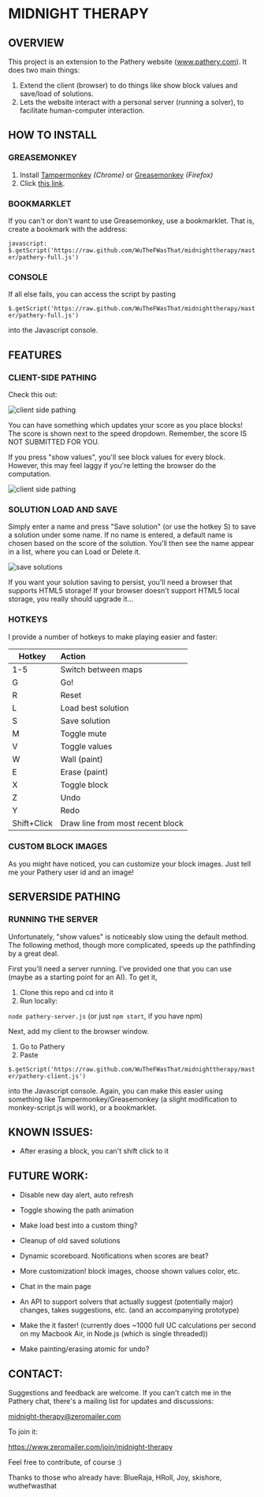 # MIDNIGHT THERAPY #

<!--
## TABLE OF CONTENTS ##
* [OVERVIEW]
* [FEATURES]
* [INSTRUCTIONS]
* [KNOWN ISSUES]
* [FUTURE WORK]
-->

## OVERVIEW ##

This project is an extension to the Pathery website (www.pathery.com).  It does two main things:

1. Extend the client (browser) to do things like show block values and save/load of solutions.
2. Lets the website interact with a personal server (running a solver), to facilitate human-computer interaction.

## HOW TO INSTALL ##


### GREASEMONKEY ###

1. Install [Tampermonkey](https://chrome.google.com/webstore/detail/tampermonkey/dhdgffkkebhmkfjojejmpbldmpobfkfo?hl=en) *(Chrome)* or [Greasemonkey](https://addons.mozilla.org/en-US/firefox/addon/greasemonkey/) *(Firefox)*
2. Click [this link](https://raw.github.com/WuTheFWasThat/midnighttherapy/master/monkey-script.user.js).

### BOOKMARKLET ###

If you can't or don't want to use Greasemonkey, use a bookmarklet.  That is, create a bookmark with the address:

`javascript: $.getScript('https://raw.github.com/WuTheFWasThat/midnighttherapy/master/pathery-full.js')`

### CONSOLE ###

If all else fails, you can access the script by pasting

`$.getScript('https://raw.github.com/WuTheFWasThat/midnighttherapy/master/pathery-full.js')`

into the Javascript console.


## FEATURES ##

### CLIENT-SIDE PATHING ###

Check this out:

![client side pathing](images/show-values-off.png)

You can have something which updates your score as you place blocks!
The score is shown next to the speed dropdown.  Remember, the score IS NOT SUBMITTED FOR YOU.

If you press "show values", you'll see block values for every block.
However, this may feel laggy if you're letting the browser do the computation.

![client side pathing](images/show-values-on.png)

### SOLUTION LOAD AND SAVE ###

Simply enter a name and press "Save solution" (or use the hotkey S) to save a solution under some name.
If no name is entered, a default name is chosen based on the score of the solution.
You'll then see the name appear in a list, where you can Load or Delete it.

![save solutions](images/save-solutions.png)

If you want your solution saving to persist, you'll need a browser that supports HTML5 storage!
If your browser doesn't support HTML5 local storage, you really should upgrade it...

### HOTKEYS ###

I provide a number of hotkeys to make playing easier and faster:

| Hotkey        | Action                           |
| ------------- |:-------------------------------- |
| 1-5           | Switch between maps              |
| G             | Go!                              |
| R             | Reset                            |
| L             | Load best solution               |
| S             | Save solution                    |
| M             | Toggle mute                      |
| V             | Toggle values                    |
| W             | Wall (paint)                     |
| E             | Erase (paint)                    |
| X             | Toggle block                     |
| Z             | Undo                             |
| Y             | Redo                             |
| Shift+Click   | Draw line from most recent block |

### CUSTOM BLOCK IMAGES ###

As you might have noticed, you can customize your block images.  Just tell me your Pathery user id and an image!


## SERVERSIDE PATHING ##

### RUNNING THE SERVER ###

Unfortunately, "show values" is noticeably slow using the default method.  The following method, though more complicated, speeds up the pathfinding by a great deal.

First you'll need a server running.  I've provided one that you can use (maybe as a starting point for an AI).  To get it,

1. Clone this repo and cd into it
2. Run locally:

`node pathery-server.js` (or just `npm start`, if you have npm)

Next, add my client to the browser window.

1. Go to Pathery
2. Paste

`$.getScript('https://raw.github.com/WuTheFWasThat/midnighttherapy/master/pathery-client.js')`

into the Javascript console.  Again, you can make this easier using something like Tampermonkey/Greasemonkey (a slight modification to monkey-script.js will work), or a bookmarklet.

<!--
### SERVER API ###

I'll get to this sometime...
-->

## KNOWN ISSUES: ##

- After erasing a block, you can't shift click to it

<!--
None, at the moment.  Let me know if you find any!
-->

## FUTURE WORK: ##

- Disable new day alert, auto refresh

- Toggle showing the path animation

- Make load best into a custom thing?

- Cleanup of old saved solutions

- Dynamic scoreboard. Notifications when scores are beat?

- More customization!  block images, choose shown values color, etc.

- Chat in the main page

- An API to support solvers that actually suggest (potentially major) changes, takes suggestions, etc. (and an accompanying prototype)

- Make the it faster! (currently does ~1000 full UC calculations per second on my Macbook Air, in Node.js (which is single threaded))

- Make painting/erasing atomic for undo?

## CONTACT: ##

Suggestions and feedback are welcome.  If you can't catch me in the Pathery chat, there's a mailing list for updates and discussions:

  midnight-therapy@zeromailer.com

To join it:

  https://www.zeromailer.com/join/midnight-therapy

Feel free to contribute, of course :)

Thanks to those who already have: BlueRaja, HRoll, Joy, skishore, wuthefwasthat


